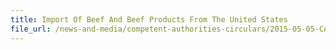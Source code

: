 ```yaml
---
title: Import Of Beef And Beef Products From The United States 
file_url: /news-and-media/competent-authorities-circulars/2015-05-05-CA.pdf
---
```


